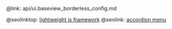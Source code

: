 @link: api/ui.baseview_borderless_config.md

@seolinktop: [lightweight js framework](https://webix.com)
@seolink: [accordion menu](https://webix.com/widget/accordion/)